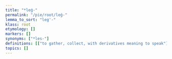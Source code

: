 ```yaml
---
title: "*leǵ-"
permalink: "/pie/root/leǵ-"
lemma_to_sort: "leg'-"
klass: root
etymology: []
markers: []
synonyms: ["*les-"]
definitions: [["to gather, collect, with derivatives meaning to speak"]]
topics: []
---
```

